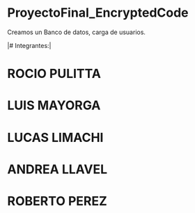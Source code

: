 # ProyectoFinal_EncryptedCode
Creamos un Banco de datos, carga de usuarios.



|# Integrantes:|
# ROCIO PULITTA  
# LUIS MAYORGA   
# LUCAS LIMACHI  
# ANDREA LLAVEL  
# ROBERTO PEREZ  

